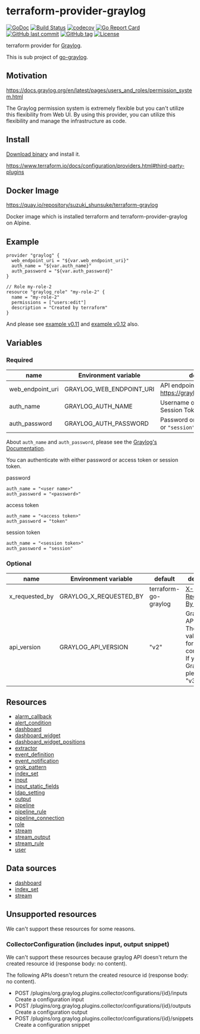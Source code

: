 # terraform-provider-graylog

[![GoDoc](http://img.shields.io/badge/go-documentation-blue.svg?style=flat-square)](http://godoc.org/github.com/suzuki-shunsuke/go-graylog/terraform)
[![Build Status](https://cloud.drone.io/api/badges/suzuki-shunsuke/go-graylog/status.svg)](https://cloud.drone.io/suzuki-shunsuke/go-graylog)
[![codecov](https://codecov.io/gh/suzuki-shunsuke/go-graylog/branch/master/graph/badge.svg)](https://codecov.io/gh/suzuki-shunsuke/go-graylog)
[![Go Report Card](https://goreportcard.com/badge/github.com/suzuki-shunsuke/go-graylog)](https://goreportcard.com/report/github.com/suzuki-shunsuke/go-graylog)
[![GitHub last commit](https://img.shields.io/github/last-commit/suzuki-shunsuke/go-graylog.svg)](https://github.com/suzuki-shunsuke/go-graylog)
[![GitHub tag](https://img.shields.io/github/tag/suzuki-shunsuke/go-graylog.svg)](https://github.com/suzuki-shunsuke/go-graylog/releases)
[![License](http://img.shields.io/badge/license-mit-blue.svg?style=flat-square)](https://raw.githubusercontent.com/suzuki-shunsuke/go-graylog/master/LICENSE)

terraform provider for [Graylog](https://www.graylog.org/).

This is sub project of [go-graylog](https://github.com/suzuki-shunsuke/go-graylog).

## Motivation

https://docs.graylog.org/en/latest/pages/users_and_roles/permission_system.html

The Graylog permission system is extremely flexible but you can't utilize this flexibility from Web UI.
By using this provider, you can utilize this flexibility and manage the infrastructure as code.

## Install

[Download binary](https://github.com/suzuki-shunsuke/go-graylog/releases) and install it.

https://www.terraform.io/docs/configuration/providers.html#third-party-plugins

## Docker Image

https://quay.io/repository/suzuki_shunsuke/terraform-graylog

Docker image which is installed terraform and terraform-provider-graylog on Alpine.

## Example

```hcl
provider "graylog" {
  web_endpoint_uri = "${var.web_endpoint_uri}"
  auth_name = "${var.auth_name}"
  auth_password = "${var.auth_password}"
}

// Role my-role-2
resource "graylog_role" "my-role-2" {
  name = "my-role-2"
  permissions = ["users:edit"]
  description = "Created by terraform"
}
```

And please see [example v0.11](../examples/v0.11) and [example v0.12](../examples/v0.12) also.

## Variables

### Required

name | Environment variable | description
--- | --- | ---
web_endpoint_uri | GRAYLOG_WEB_ENDPOINT_URI | API endpoint, for example https://graylog.example.com/api
auth_name | GRAYLOG_AUTH_NAME | Username or API token or Session Token
auth_password | GRAYLOG_AUTH_PASSWORD | Password or the literal `"token"` or `"session"`

About `auth_name` and `auth_password`, please see the [Graylog's Documentation](https://docs.graylog.org/en/latest/pages/configuration/rest_api.html).

You can authenticate with either password or access token or session token.

password

```
auth_name = "<user name>"
auth_password = "<password>"
```

access token

```
auth_name = "<access token>"
auth_password = "token"
```

session token

```
auth_name = "<session token>"
auth_password = "session"
```

### Optional

name | Environment variable | default | description
--- | --- | --- | ---
x_requested_by | GRAYLOG_X_REQUESTED_BY | terraform-go-graylog | [X-Requested-By Header](https://github.com/Graylog2/graylog2-server/blob/370dd700bc8ada5448bf66459dec9a85fcd22d58/UPGRADING.rst#protecting-against-csrf-http-header-required)
api_version | GRAYLOG_API_VERSION | "v2" | Graylog's API version. The default value is "v2" for compatibility. If you use Graylog v3, please set "v3".

## Resources

* [alarm_callback](resources/alarm_callback.md)
* [alert_condition](resources/alert_condition.md)
* [dashboard](resources/dashboard.md)
* [dashboard_widget](resources/dashboard_widget.md)
* [dashboard_widget_positions](resources/dashboard_widget_positions.md)
* [extractor](resources/extractor.md)
* [event_definition](resources/event_definition.md)
* [event_notification](resources/event_notification.md)
* [grok_pattern](resources/grok_pattern.md)
* [index_set](resources/index_set.md)
* [input](resources/input.md)
* [input_static_fields](resources/input_static_fields.md)
* [ldap_setting](resources/ldap_setting.md)
* [output](resources/output.md)
* [pipeline](resources/pipeline.md)
* [pipeline_rule](resources/pipeline_rule.md)
* [pipeline_connection](resources/pipeline_connection.md)
* [role](resources/role.md)
* [stream](resources/stream.md)
* [stream_output](resources/stream_output.md)
* [stream_rule](resources/stream_rule.md)
* [user](resources/user.md)

## Data sources

* [dashboard](data-sources/dashboard.md)
* [index_set](data-sources/index_set.md)
* [stream](data-sources/stream.md)

## Unsupported resources

We can't support these resources for some reasons.

### CollectorConfiguration (includes input, output snippet)

We can't support these resources because graylog API doesn't return the created resource id (response body: no content).

The following APIs doesn't return the created resource id (response body: no content).

* POST /plugins/org.graylog.plugins.collector/configurations/{id}/inputs Create a configuration input
* POST /plugins/org.graylog.plugins.collector/configurations/{id}/outputs Create a configuration output
* POST /plugins/org.graylog.plugins.collector/configurations/{id}/snippets Create a configuration snippet
